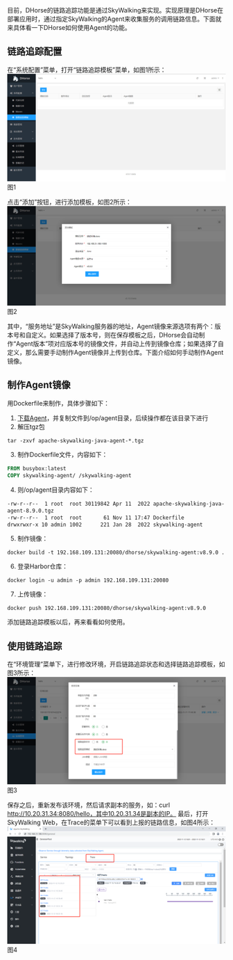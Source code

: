 目前，DHorse的链路追踪功能是通过SkyWalking来实现。实现原理是DHorse在部署应用时，通过指定SkyWalking的Agent来收集服务的调用链路信息。下面就来具体看一下DHorse如何使用Agent的功能。

## 链路追踪配置

在“系统配置”菜单，打开“链路追踪模板”菜单，如图1所示：
![Image text](./image/trace_template_list.png)
图1

点击“添加”按钮，进行添加模板，如图2所示：
![Image text](./image/add_trace_template.png)
图2

其中，“服务地址”是SkyWalking服务器的地址，Agent镜像来源选项有两个：版本号和自定义。如果选择了版本号，则在保存模板之后，DHorse会自动制作“Agent版本”项对应版本号的镜像文件，并自动上传到镜像仓库；如果选择了自定义，那么需要手动制作Agent镜像并上传到仓库。下面介绍如何手动制作Agent镜像。

## 制作Agent镜像

用Dockerfile来制作，具体步骤如下：
1. [下载Agent](https://skywalking.apache.org/downloads/)，并复制文件到/op/agent目录，后续操作都在该目录下进行
2. 解压tgz包

```shell
tar -zxvf apache-skywalking-java-agent-*.tgz
```

3. 制作Dockerfile文件，内容如下：

```Dockerfile
FROM busybox:latest
COPY skywalking-agent/ /skywalking-agent
```

4. 则/op/agent目录内容如下：

```shell
-rw-r--r--  1 root  root 30119842 Apr 11  2022 apache-skywalking-java-agent-8.9.0.tgz
-rw-r--r--  1 root  root       61 Nov 11 17:47 Dockerfile
drwxrwxr-x 10 admin 1002      221 Jan 28  2022 skywalking-agent
```

5. 制作镜像：

```shell
docker build -t 192.168.109.131:20080/dhorse/skywalking-agent:v8.9.0 .
```

6. 登录Harbor仓库：

```shell
docker login -u admin -p admin 192.168.109.131:20080
```

7. 上传镜像：
```shell
docker push 192.168.109.131:20080/dhorse/skywalking-agent:v8.9.0
```

添加链路追踪模板以后，再来看看如何使用。

## 使用链路追踪

在“环境管理”菜单下，进行修改环境，开启链路追踪状态和选择链路追踪模板，如图3所示：
![Image text](./image/env_trace.png)
图3

保存之后，重新发布该环境，然后请求副本的服务，如：curl http://10.20.31.34:8080/hello，其中10.20.31.34是副本的IP。
最后，打开SkyWalking Web，在Trace的菜单下可以看到上报的链路信息，如图4所示：
![Image text](./image/trace_info.png)
图4